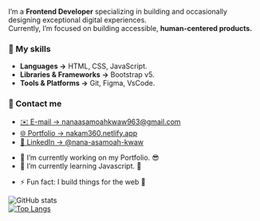 I’m a **Frontend Developer** specializing in building and occasionally designing exceptional digital experiences. <br>
Currently, I’m focused on building accessible, 
**human-centered products.**

### 🚀 My skills

- **Languages →** HTML, CSS, JavaScript.
- **Libraries & Frameworks →** Bootstrap v5.
- **Tools & Platforms →** Git, Figma, VsCode.

### 👥 Contact me

- [✉️ E-mail → nanaasamoahkwaw963@gmail.com](mailto:nanaasamoahkwaw963@gmail.com)
- [🌐 Portfolio → nakam360.netlify.app](https://nakam360.netlify.app/)
- [👥 LinkedIn → @nana-asamoah-kwaw](https://www.linkedin.com/in/nana-asamoah-kwaw/)

<!--**Nakamcode/Nakamcode** is a ✨ _special_ ✨ repository because its `README.md` (this file) appears on your GitHub profile. -->

<!-- Here are some ideas to get you started: -->

- 🔭 I’m currently working on my Portfolio. 😎
- 🌱 I’m currently learning Javascript. 🥱
<!-- - 👯 I’m looking to collaborate on ...
- 🤔 I’m looking for help with ...
- 💬 Ask me about ...
- 📫 How to reach me: ...
- 😄 Pronouns: ... -->
- ⚡ Fun fact: I build things for the web 💢

![GitHub stats](https://github-readme-stats.vercel.app/api?username=nakamcode&show_icons=true&theme=dracula) <br>
[![Top Langs](https://github-readme-stats.vercel.app/api/top-langs/?username=nakamcode&layout=compact)](https://github.com/anuraghazra/github-readme-stats)
